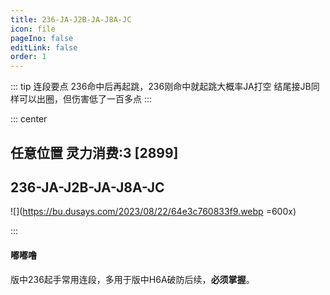 ```yaml
---
title: 236-JA-J2B-JA-J8A-JC
icon: file
pageIno: false
editLink: false
order: 1
---
```


::: tip 连段要点
236命中后再起跳，236刚命中就起跳大概率JA打空
结尾接JB同样可以出圈，但伤害低了一百多点
:::

::: center
## **任意位置 灵力消费:3 [2899]** 
## **236-JA-J2B-JA-J8A-JC**

![](https://bu.dusays.com/2023/08/22/64e3c760833f9.webp =600x)


:::

#### **嘟嘟噜**
版中236起手常用连段，多用于版中H6A破防后续，**必须掌握**。
